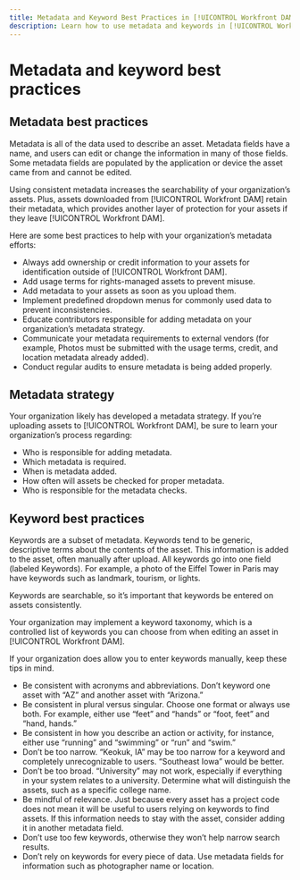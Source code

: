 ```yaml
---
title: Metadata and Keyword Best Practices in [!UICONTROL Workfront DAM]
description: Learn how to use metadata and keywords in [!UICONTROL Workfront DAM] to describe an asset to increase the searchability of your organization's assets.
---
```


# Metadata and keyword best practices

## Metadata best practices 

Metadata is all of the data used to describe an asset. Metadata fields have a name, and users can edit or change the information in many of those fields. Some metadata fields are populated by the application or device the asset came from and cannot be edited.

Using consistent metadata increases the searchability of your organization’s assets. Plus, assets downloaded from [!UICONTROL Workfront DAM] retain their metadata, which provides another layer of protection for your assets if they leave [!UICONTROL Workfront DAM].

Here are some best practices to help with your organization’s metadata efforts:

* Always add ownership or credit information to your assets for identification outside of [!UICONTROL Workfront DAM].
* Add usage terms for rights-managed assets to prevent misuse.
* Add metadata to your assets as soon as you upload them.
* Implement predefined dropdown menus for commonly used data to prevent inconsistencies.
* Educate contributors responsible for adding metadata on your organization’s metadata strategy.
* Communicate your metadata requirements to external vendors (for example, Photos must be submitted with the usage terms, credit, and location metadata already added).
* Conduct regular audits to ensure metadata is being added properly.

## Metadata strategy

Your organization likely has developed a metadata strategy. If you’re uploading assets to [!UICONTROL Workfront DAM], be sure to learn your organization’s process regarding:

* Who is responsible for adding metadata.
* Which metadata is required.
* When is metadata added.
* How often will assets be checked for proper metadata.
* Who is responsible for the metadata checks.

## Keyword best practices

Keywords are a subset of metadata. Keywords tend to be generic, descriptive terms about the contents of the asset. This information is added to the asset, often manually after upload. All keywords go into one field (labeled Keywords). For example, a photo of the Eiffel Tower in Paris may have keywords such as landmark, tourism, or lights.

Keywords are searchable, so it’s important that keywords be entered on assets consistently.

Your organization may implement a keyword taxonomy, which is a controlled list of keywords you can choose from when editing an asset in [!UICONTROL Workfront DAM].

If your organization does allow you to enter keywords manually, keep these tips in mind.

* Be consistent with acronyms and abbreviations. Don’t keyword one asset with “AZ” and another asset with “Arizona.”
* Be consistent in plural versus singular. Choose one format or always use both. For example, either use “feet” and “hands” or “foot, feet” and “hand, hands.”
* Be consistent in how you describe an action or activity, for instance, either use “running” and “swimming” or “run” and “swim.”
* Don’t be too narrow. “Keokuk, IA” may be too narrow for a keyword and completely unrecognizable to users. “Southeast Iowa” would be better.
* Don’t be too broad. “University” may not work, especially if everything in your system relates to a university. Determine what will distinguish the assets, such as a specific college name.
* Be mindful of relevance. Just because every asset has a project code does not mean it will be useful to users relying on keywords to find assets. If this information needs to stay with the asset, consider adding it in another metadata field.
* Don’t use too few keywords, otherwise they won’t help narrow search results.
* Don’t rely on keywords for every piece of data. Use metadata fields for information such as photographer name or location.
